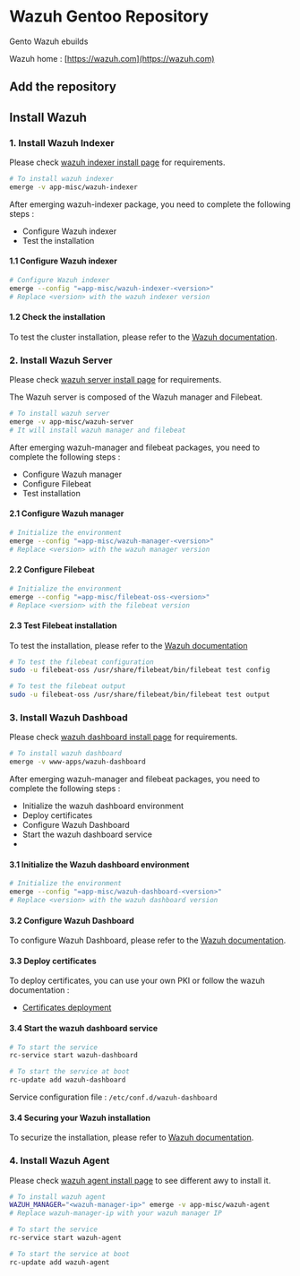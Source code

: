 # Wazuh Gentoo Repository

Gento Wazuh ebuilds

Wazuh home : [https://wazuh.com](https://wazuh.com)

## Add the repository

## Install Wazuh

### 1. Install Wazuh Indexer

Please check [wazuh indexer install page](https://documentation.wazuh.com/current/installation-guide/wazuh-indexer/index.html) for requirements.

```bash
# To install wazuh indexer
emerge -v app-misc/wazuh-indexer
```

After emerging wazuh-indexer package, you need to complete the following steps :
- Configure Wazuh indexer
- Test the installation

#### 1.1 Configure Wazuh indexer

```bash
# Configure Wazuh indexer
emerge --config "=app-misc/wazuh-indexer-<version>"
# Replace <version> with the wazuh indexer version
```

#### 1.2 Check the installation

To test the cluster installation, please refer to the [Wazuh documentation](https://documentation.wazuh.com/current/installation-guide/wazuh-indexer/step-by-step.html#testing-the-cluster-installation).


### 2. Install Wazuh Server

Please check [wazuh server install page](https://documentation.wazuh.com/current/installation-guide/wazuh-server/index.html) for requirements.

The Wazuh server is composed of the Wazuh manager and Filebeat. 

```bash 
# To install wazuh server
emerge -v app-misc/wazuh-server
# It will install wazuh manager and filebeat
```

After emerging wazuh-manager and filebeat packages, you need to complete the following steps :
- Configure Wazuh manager
- Configure Filebeat
- Test installation

#### 2.1 Configure Wazuh manager

```bash
# Initialize the environment
emerge --config "=app-misc/wazuh-manager-<version>"
# Replace <version> with the wazuh manager version
```

#### 2.2 Configure Filebeat

```bash
# Initialize the environment
emerge --config "=app-misc/filebeat-oss-<version>"
# Replace <version> with the filebeat version
```

#### 2.3 Test Filebeat installation

To test the installation, please refer to the [Wazuh documentation](https://documentation.wazuh.com/current/installation-guide/wazuh-server/step-by-step.html#starting-the-filebeat-service)

```bash
# To test the filebeat configuration
sudo -u filebeat-oss /usr/share/filebeat/bin/filebeat test config

# To test the filebeat output
sudo -u filebeat-oss /usr/share/filebeat/bin/filebeat test output
```

### 3. Install Wazuh Dashboad

Please check [wazuh dashboard install page](https://documentation.wazuh.com/current/installation-guide/wazuh-dashboard/index.html) for requirements.

```bash 
# To install wazuh dashboard
emerge -v www-apps/wazuh-dashboard
```

After emerging wazuh-manager and filebeat packages, you need to complete the following steps :
- Initialize the wazuh dashboard environment
- Deploy certificates
- Configure Wazuh Dashboard
- Start the wazuh dashboard service
- 

#### 3.1 Initialize the Wazuh dashboard environment

```bash
# Initialize the environment
emerge --config "=app-misc/wazuh-dashboard-<version>"
# Replace <version> with the wazuh dashboard version
```

#### 3.2 Configure Wazuh Dashboard

To configure Wazuh Dashboard, please refer to the [Wazuh documentation](https://documentation.wazuh.com/current/installation-guide/wazuh-dashboard/step-by-step.html#configuring-the-wazuh-dashboard).

#### 3.3 Deploy certificates

To deploy certificates, you can use your own PKI or follow the wazuh documentation : 
- [Certificates deployment](https://documentation.wazuh.com/current/installation-guide/wazuh-dashboard/step-by-step.html#deploying-certificates)

#### 3.4 Start the wazuh dashboard service

```bash
# To start the service
rc-service start wazuh-dashboard

# To start the service at boot
rc-update add wazuh-dashboard
```

Service configuration file : `/etc/conf.d/wazuh-dashboard`

#### 3.4 Securing your Wazuh installation

To securize the installation, please refer to [Wazuh documentation](https://documentation.wazuh.com/current/installation-guide/wazuh-dashboard/step-by-step.html#securing-your-wazuh-installation).

### 4. Install Wazuh Agent

Please check [wazuh agent install page](https://documentation.wazuh.com/current/installation-guide/wazuh-agent/index.html) to see different awy to install it.

```bash 
# To install wazuh agent
WAZUH_MANAGER="<wazuh-manager-ip>" emerge -v app-misc/wazuh-agent
# Replace wazuh-manager-ip with your wazuh manager IP

# To start the service
rc-service start wazuh-agent

# To start the service at boot
rc-update add wazuh-agent
```
